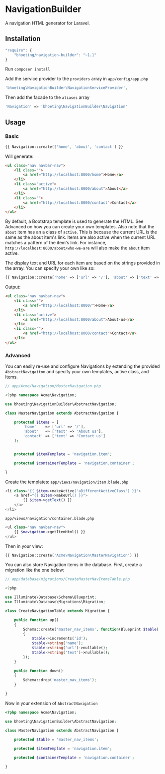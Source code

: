 NavigationBuilder
=================

A navigation HTML generator for Laravel.

## Installation

```js
"require": {
	"bhoeting/navigation-builder": "~1.1"
}
```

Run `composer install`

Add the service provider to the `providers` array in `app/config/app.php`
```php
'bhoeting\NavigationBuilder\NavigationServiceProvider',
```
Then add the facade to the `aliases` array
```php
'Navigation' => 'bhoeting\NavigationBuilder\Navigation'
```
## Usage
### Basic
```php
{{ Navigation::create(['home', 'about', 'contact'] }}
```
Will generate:
```html
<ul class="nav navbar-nav">
	<li class="">
		<a href="http://localhost:8000/home">Home</a>
	</li>
	<li class="active">
		<a href="http://localhost:8000/about">About</a>
	</li>
	<li class="">
		<a href="http://localhost:8000/contact">Contact</a>
	</li>
</ul>
```
By default, a Bootstrap template is used to generate the HTML.  See Advanced on how you can create your own templates.
Also note that the `about` item has an a class of `active`.  This is because the current URL is the same as the about item's link.
Items are also active when the current URL matches a pattern of the item's link.  For instance, `http://localhost:8000/about/who-we-are` will also make the `about` item active.

The display text and URL for each item are based on the strings provided in the array.  You can specify your own like so:

```php
{{ Navigation::create['home' => ['url' => '/'], 'about' => ['text' => 'about-us'], 'contact']) }}
```
Output:
```html
<ul class="nav navbar-nav">
	<li class="">
		<a href="http://localhost:8000/">Home</a>
	</li>
	<li class="active">
		<a href="http://localhost:8000/about">About-us</a>
	</li>
	<li class="">
		<a href="http://localhost:8000/contact">Contact</a>
	</li>
</ul>
```

### Advanced
You can easily re-use and configure Navigations by extending the provided `AbstractNavigaiton` and specify your own templates, active class, and Items.
```php
// app/Acme/Navigation/MasterNavigation.php

<?php namespace Acme\Navigation;

use bhoeting\NavigationBuilder\AbstractNavigation;

class MasterNavigation extends AbstractNavigation {

	protected $items = [
		'home'    => ['url' => '/'],
		'about'   => ['text' => 'About us'],
		'contact' => ['text' => 'Contact us']
	];


	protected $itemTemplate = 'navigation.item';

	protected $containerTemplate = 'navigation.container';

}
```
Create the templates:
`app/views/navigation/item.blade.php`
```php
<li class="{{ $item->makeActive('aDifferentActiveClass') }}">
	<a href="{{ $item->makeUrl() }}">
		{{ $item->getText() }}
	</a>
</li>
```
`app/views/navigation/container.blade.php`
```php
<ul class="nav navbar-nav">
	{{ $navigation->getItemHtml() }}
</ul>
```
Then in your view:


```php
{{ Navigation::create('Acme\Navigation\MasterNavigation') }}
```
You can also store Navigation items in the database.  First, create a migration like the one below:
```php
// app/database/migrations/CreateMasterNavItemsTable.php

<?php

use Illuminate\Database\Schema\Blueprint;
use Illuminate\Database\Migrations\Migration;

class CreateNavigationTable extends Migration {

	public function up()
	{
		Schema::create('master_nav_items', function(Blueprint $table)
		{
			$table->increments('id');
			$table->string('name');
			$table->string('url')->nullable();
			$table->string('text')->nullable();
		});
	}

	public function down()
	{
		Schema::drop('master_nav_items');
	}

}
```
Now in your extension of `AbstractNavigation`
```php
<?php namespace Acme\Navigation;

use bhoeting\NavigationBuilder\AbstractNavigation;

class MasterNavigation extends AbstractNavigation {
	
	protected $table = 'master_nav_items';

	protected $itemTemplate = 'navigation.item';

	protected $containerTemplate = 'navigation.container';

}
```
